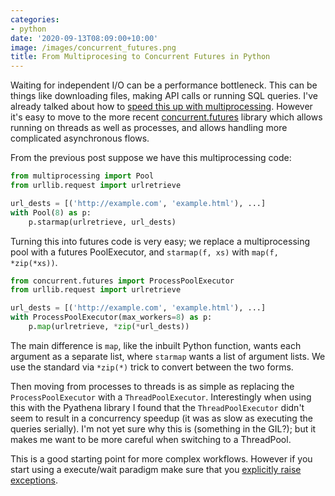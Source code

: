 ```yaml
---
categories:
- python
date: '2020-09-13T08:09:00+10:00'
image: /images/concurrent_futures.png
title: From Multiprocesing to Concurrent Futures in Python
---
```


Waiting for independent I/O can be a performance bottleneck.
This can be things like downloading files, making API calls or running SQL queries.
I've already talked about how to [speed this up with multiprocessing](/multiprocess-download).
However it's easy to move to the more recent [concurrent.futures](https://docs.python.org/3/library/concurrent.futures.html) library which allows running on threads as well as processes, and allows handling more complicated asynchronous flows.

From the previous post suppose we have this multiprocessing code:

```python
from multiprocessing import Pool
from urllib.request import urlretrieve

url_dests = [('http://example.com', 'example.html'), ...]
with Pool(8) as p:
    p.starmap(urlretrieve, url_dests)
```

Turning this into futures code is very easy; we replace a multiprocessing pool with a futures PoolExecutor, and `starmap(f, xs)` with `map(f, *zip(*xs))`.

```python
from concurrent.futures import ProcessPoolExecutor
from urllib.request import urlretrieve

url_dests = [('http://example.com', 'example.html'), ...]
with ProcessPoolExecutor(max_workers=8) as p:
    p.map(urlretrieve, *zip(*url_dests))
```

The main difference is `map`, like the inbuilt Python function, wants each argument as a separate list, where `starmap` wants a list of argument lists.
We use the standard via `*zip(*)` trick to convert between the two forms.

Then moving from processes to threads is as simple as replacing the `ProcessPoolExecutor` with a `ThreadPoolExecutor`.
Interestingly when using this with the Pyathena library I found that the `ThreadPoolExecutor` didn't seem to result in a concurrency speedup (it was as slow as executing the queries serially).
I'm not yet sure why this is (something in the GIL?); but it makes me want to be more careful when switching to a ThreadPool.

This is a good starting point for more complex workflows.
However if you start using a execute/wait paradigm make sure that you [explicitly raise exceptions](/python-futures-exception).
